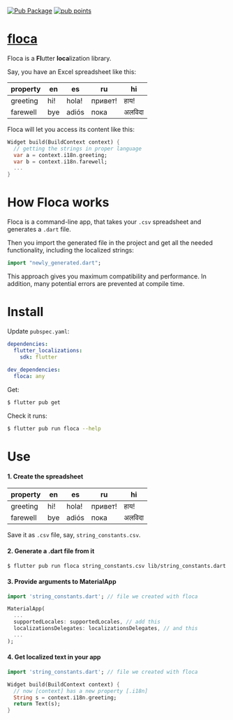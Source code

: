 [![Pub Package](https://img.shields.io/pub/v/floca.svg)](https://pub.dev/packages/floca)
[![pub points](https://badges.bar/floca/pub%20points)](https://pub.dev/floca/tabular/score)

# [floca](https://github.com/rtmigo/floca)

Floca is a **Fl**utter **loca**lization library.

Say, you have an Excel spreadsheet like this:

| property | en     | es      | ru      | hi  |
|----------|--------|---------|---------|-----|
| greeting | hi!    | hola!   | привет! | हाय! |
| farewell | bye    | adiós   | пока    |अलविदा|

Floca will let you access its content like this:

``` dart
Widget build(BuildContext context) {
  // getting the strings in proper language
  var a = context.i18n.greeting;
  var b = context.i18n.farewell;
  ...
}  
```

# How Floca works

Floca is a command-line app, that takes your `.csv` spreadsheet and generates 
a `.dart` file.

Then you import the generated file in the project and get all the needed 
functionality, including the localized strings:

```dart
import "newly_generated.dart";
```

This approach gives you maximum compatibility and performance. 
In addition, many potential errors are prevented at compile time.



# Install

Update `pubspec.yaml`: 

``` yaml
dependencies:
  flutter_localizations:
    sdk: flutter
    
dev_dependencies:
  floca: any
```

Get:

``` bash
$ flutter pub get
```

Check it runs:

``` bash
$ flutter pub run floca --help
```



# Use

#### 1. Create the spreadsheet

| property | en     | es      | ru      | hi  |
|----------|--------|---------|---------|-----|
| greeting | hi!    | hola!   | привет! | हाय! |
| farewell | bye    | adiós   | пока    |अलविदा|

Save it as `.csv` file, say, `string_constants.csv`.

#### 2. Generate a .dart file from it

```bash
$ flutter pub run floca string_constants.csv lib/string_constants.dart
```

#### 3. Provide arguments to MaterialApp

``` dart
import 'string_constants.dart'; // file we created with floca

MaterialApp(
  ...
  supportedLocales: supportedLocales, // add this
  localizationsDelegates: localizationsDelegates, // and this
  ...
);
```

#### 4. Get localized text in your app

``` dart
import 'string_constants.dart'; // file we created with floca

Widget build(BuildContext context) {
  // now [context] has a new property [.i18n]  
  String s = context.i18n.greeting;
  return Text(s); 
}
```
